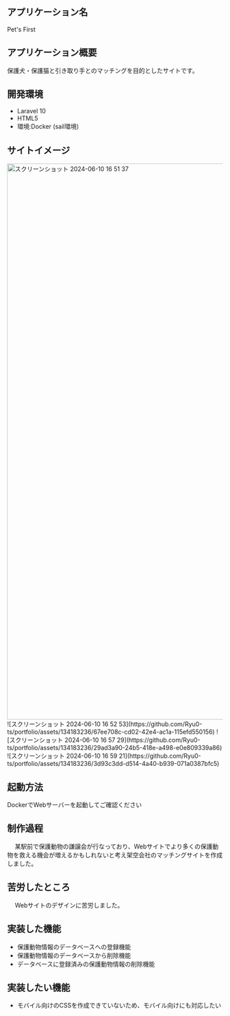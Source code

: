 ## アプリケーション名
  Pet's First

## アプリケーション概要
  保護犬・保護猫と引き取り手とのマッチングを目的としたサイトです。

## 開発環境
   - Laravel 10
   - HTML5
   - 環境:Docker (sail環境)

## サイトイメージ
  <img width="1295" alt="スクリーンショット 2024-06-10 16 51 37" src="https://github.com/Ryu0-ts/portfolio/assets/134183236/3acdeb10-6bd2-4cf0-84db-a41cede33c9b">
![スクリーンショット 2024-06-10 16 52 53](https://github.com/Ryu0-ts/portfolio/assets/134183236/67ee708c-cd02-42e4-ac1a-115efd550156)
![スクリーンショット 2024-06-10 16 57 29](https://github.com/Ryu0-ts/portfolio/assets/134183236/29ad3a90-24b5-418e-a498-e0e809339a86)
![スクリーンショット 2024-06-10 16 59 21](https://github.com/Ryu0-ts/portfolio/assets/134183236/3d93c3dd-d514-4a40-b939-071a0387bfc5)


## 起動方法
 DockerでWebサーバーを起動してご確認ください

## 制作過程
　 某駅前で保護動物の謙譲会が行なっており、Webサイトでより多くの保護動物を救える機会が増えるかもしれないと考え架空会社のマッチングサイトを作成しました。
  
## 苦労したところ
　  Webサイトのデザインに苦労しました。

## 実装した機能
  - 保護動物情報のデータベースへの登録機能
  - 保護動物情報のデータベースから削除機能  
  - データベースに登録済みの保護動物情報の削除機能          

## 実装したい機能
- モバイル向けのCSSを作成できていないため、モバイル向けにも対応したい
